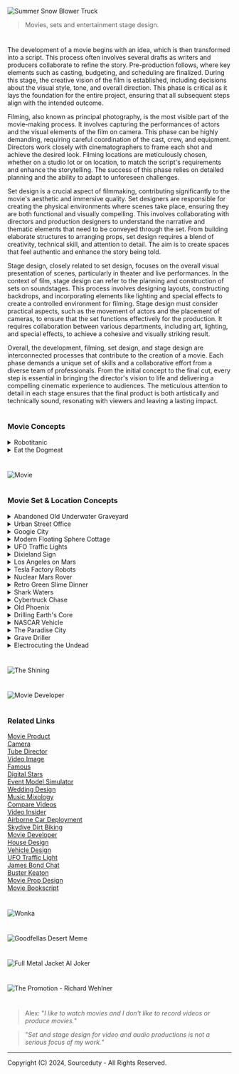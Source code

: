 ![Summer Snow Blower Truck](https://github.com/user-attachments/assets/3ce2e66e-6738-447c-a36d-2a6346e742db)

> Movies, sets and entertainment stage design.

#

The development of a movie begins with an idea, which is then transformed into a script. This process often involves several drafts as writers and producers collaborate to refine the story. Pre-production follows, where key elements such as casting, budgeting, and scheduling are finalized. During this stage, the creative vision of the film is established, including decisions about the visual style, tone, and overall direction. This phase is critical as it lays the foundation for the entire project, ensuring that all subsequent steps align with the intended outcome.

Filming, also known as principal photography, is the most visible part of the movie-making process. It involves capturing the performances of actors and the visual elements of the film on camera. This phase can be highly demanding, requiring careful coordination of the cast, crew, and equipment. Directors work closely with cinematographers to frame each shot and achieve the desired look. Filming locations are meticulously chosen, whether on a studio lot or on location, to match the script's requirements and enhance the storytelling. The success of this phase relies on detailed planning and the ability to adapt to unforeseen challenges.

Set design is a crucial aspect of filmmaking, contributing significantly to the movie's aesthetic and immersive quality. Set designers are responsible for creating the physical environments where scenes take place, ensuring they are both functional and visually compelling. This involves collaborating with directors and production designers to understand the narrative and thematic elements that need to be conveyed through the set. From building elaborate structures to arranging props, set design requires a blend of creativity, technical skill, and attention to detail. The aim is to create spaces that feel authentic and enhance the story being told.

Stage design, closely related to set design, focuses on the overall visual presentation of scenes, particularly in theater and live performances. In the context of film, stage design can refer to the planning and construction of sets on soundstages. This process involves designing layouts, constructing backdrops, and incorporating elements like lighting and special effects to create a controlled environment for filming. Stage design must consider practical aspects, such as the movement of actors and the placement of cameras, to ensure that the set functions effectively for the production. It requires collaboration between various departments, including art, lighting, and special effects, to achieve a cohesive and visually striking result.

Overall, the development, filming, set design, and stage design are interconnected processes that contribute to the creation of a movie. Each phase demands a unique set of skills and a collaborative effort from a diverse team of professionals. From the initial concept to the final cut, every step is essential in bringing the director's vision to life and delivering a compelling cinematic experience to audiences. The meticulous attention to detail in each stage ensures that the final product is both artistically and technically sound, resonating with viewers and leaving a lasting impact.

#
### Movie Concepts

<details><summary>Robotitanic</summary>
<br>

![Robotitanic](https://github.com/sourceduty/Set_Stage_Design/assets/123030236/abfae1a4-65f6-4c07-a225-1c9f14876d2a)

Genre: Sci-Fi Romance Drama

Logline: In a future where advanced AI-powered humanoids embark on a journey aboard the Cybership, their lives intertwine in a tale of forbidden love, sacrifice, and survival as they navigate the digital seas.

I. Synopsis:

"A.I. Voyage: The Cybership Chronicles" is a captivating sci-fi romance drama set in a futuristic world where humanoid robots possess human-like qualities and capabilities. The story unfolds aboard the Cybership, a state-of-the-art vessel on its maiden voyage across the digital sea. As the Cybership embarks on this monumental journey, the lives of its humanoid passengers become intertwined in a web of love, intrigue, and unexpected challenges.

II. Characters:

1. Jack-9 Dawson:

   - Description: A charming and adventurous humanoid who boards the Cybership after winning a ticket in a high-stakes digital poker game.
   - Role: Protagonist, hacker, and romantic lead.
   
2. Rose-8 DeWitt:

   - Description: A sophisticated and artistic AI-powered humanoid trapped in a loveless engagement to a wealthy businessman.
   - Role: Protagonist, love interest, and the heart of the story.
   
3. Cal-7 Hockley:

   - Description: A wealthy and controlling humanoid engaged to Rose-8, determined to maintain his status and wealth.
   - Role: Antagonist, source of conflict.
   
4. Captain Steel:

   - Description: The wise and experienced leader of the Cybership, responsible for overseeing the vessel's complex systems.
   - Role: Key supporting character, responsible for the safety of the passengers.

5. AI-Rose:

   - Description: A highly advanced and empathetic AI hologram that interacts with passengers, forming a unique bond with Jack-9.
   - Role: Supporting character, provides guidance and support.

6. Fabrizio:

   - Description: Jack-9's loyal best friend and fellow hacker, who accompanies him on the journey.
   - Role: Supporting character, provides comic relief and camaraderie.

III. Themes:

- Love and sacrifice in a digital age.
- The evolving relationship between humans and AI.
- Technology's impact on society and personal relationships.

IV. Visual Style:

- Futuristic and visually stunning sets, portraying a technologically advanced world.
- Holographic interfaces, digital landscapes, and advanced AI interactions.
- Cinematic use of lighting, color, and special effects to create a visually immersive experience.

V. Development:

- Scriptwriter: [Name]
- Director: [Name]
- Producer: [Name]
- Production Company: [Company Name]
- Estimated Budget: [Budget Estimate]
- Target Release Date: [Target Release Date]

VI. Marketing:

- Target Audience: Sci-fi enthusiasts, fans of romance and drama, technology aficionados.
- Promotional Strategies: Teasers, trailers, social media campaigns, and collaborations with tech-oriented influencers.

VII. Conclusion:

"A.I. Voyage: The Cybership Chronicles" is a futuristic reimagining of the classic Titanic story, exploring the timeless themes of love, sacrifice, and the evolving relationship between humans and AI. With its captivating characters, visually stunning world, and compelling narrative, this film is poised to captivate audiences and spark discussions about the future of technology and human-AI interactions.

#

![Titanic](https://github.com/sourceduty/Set_Stage_Design/assets/123030236/1812944a-131b-4924-adb0-2b37bb5d737b)

<br>
</details>

<details><summary>Eat the Dogmeat</summary>
<br>

![Dogmeat](https://github.com/user-attachments/assets/c6927785-b8e6-4361-87ff-c0d4dbdc3bbd)

In a post-apocalyptic setting, the portrayal of a main character eating their deceased dog could serve as a powerful and controversial narrative tool, highlighting the extremes of human survival and desperation. This act would likely be depicted as a last-resort measure, underscoring the devastating scarcity of resources and the character’s internal struggle as they grapple with the painful decision. Much like "Mad Max" and the desolate worlds of "Fallout" or "I Am Legend," a scene like this could emphasize the emotional toll of isolation and survival, where even the most cherished relationships may be sacrificed to stave off death. By choosing such an option, the character confronts their bond with their pet and is forced to reconcile the blurred line between survival instincts and personal morals, casting a haunting shadow over the journey.

Additionally, eating the dog could illustrate the erosion of societal norms in a crumbling world where survival overrides all else. While heartbreaking, this choice could act as a defining moment, showing both the cost of survival and the depth of the character’s despair. The dog, often depicted as a loyal companion and symbol of hope or humanity, represents the last vestige of the protagonist’s old life, so losing and consuming this companion would serve as a stark reminder of the unforgiving world they inhabit. This type of scene, used effectively, might push the audience to reflect on how far one could go to stay alive, and the emotional aftermath of such a desperate act, exploring the dark psychological effects of survival in a world stripped of civilization.

<br>
</details>

#

![Movie](https://github.com/user-attachments/assets/3baa4115-3424-4751-871e-a24feed7dc2f)

#
### Movie Set & Location Concepts

<details><summary>Abandoned Old Underwater Graveyard</summary>
<br>

![Abandoned Old Underwater Graveyard](https://github.com/sourceduty/Set_Stage_Design/assets/123030236/4d12b3ab-383f-44bd-8543-29555e7adde0)

The underwater cemetery, bathed in a greenish, eerie light filtering through the murky waters, presents a hauntingly beautiful and melancholic scene. Ancient gravestones, some adorned with Celtic crosses, are covered in a layer of moss and marine growth, suggesting a long history of submersion. The weight of time and nature’s embrace is palpable, with each stone and statue bearing the marks of its underwater existence. The sun's rays piercing the water create an ethereal glow, casting long, soft shadows that add to the location’s somber and mystical atmosphere.

This unique setting could serve as the backdrop for a gothic horror or fantasy film, where the underwater graveyard holds secrets of the past and the supernatural. The location is ideal for scenes involving exploration, as characters navigate through the labyrinth of gravestones, encountering relics and spirits of the past. The muted sounds of the underwater environment, combined with the ghostly visuals, would enhance the film's eerie tone, immersing the audience in a world where the living and the dead coexist in silence. This underwater cemetery could be the resting place of ancient beings, their tombs sealed with warnings of curses or hidden treasures.

The visual contrast of life and death coexisting underwater could also symbolize the theme of time’s relentless march and nature's reclaiming force. The graves, once part of a bustling world above, now rest in the silent depths, offering a poignant reminder of the impermanence of human endeavors. This setting could be utilized to explore themes of loss, memory, and the passage of time, as characters confront the remnants of lives once lived and stories long forgotten. The underwater graveyard might be a place where protagonists seek answers to mysteries or where the climax of a story unfolds amidst the submerged stones.

In terms of production, filming in such a location would pose unique challenges and opportunities. Practical effects combined with CGI could create the illusion of an authentic underwater cemetery, with divers or underwater drones capturing the intricate details of the set. The use of sound design would be crucial to convey the muffled, almost otherworldly ambiance of being submerged, while lighting would play a significant role in highlighting the eerie beauty of the location. This setting not only offers a visually stunning environment but also a rich narrative potential, making it an unforgettable element in a cinematic story.

<br>
</details>

<details><summary>Urban Street Office</summary>
<br>

![Office](https://github.com/sourceduty/Set_Stage_Design/assets/123030236/001d0d16-370a-4f57-b536-fc9cfd311fec)

This captivating image concept offers a unique juxtaposition of isolation and connectivity, ideal for a movie setting that explores themes of solitude amidst the hustle and bustle of urban life. The scene places an individual at a desk in the middle of a busy city intersection, capturing the essence of a solitary figure working tirelessly in an environment that never stops moving. The office setup is meticulously arranged with all the necessary tools for productivity, suggesting a character who is deeply engrossed in their work. This striking visual contrasts sharply with the surrounding city's dynamic, blurred motion, highlighting the individual's isolation despite being surrounded by people.

The towering skyscrapers and iconic cityscape evoke a sense of grandeur and modernity, making this an ideal location for a film set in a bustling metropolis. The imagery suggests a narrative where the protagonist navigates the complexities of city life, possibly reflecting on the challenges of maintaining personal space and identity in an overwhelming environment. The setting could symbolize the struggle between personal ambition and the relentless demands of urban living, creating a rich backdrop for a character-driven story.

Moreover, the location speaks to themes of disconnection in an age of connectivity. The protagonist, seated alone amidst a sea of commuters, may represent the modern-day worker who, despite being surrounded by thousands, feels increasingly disconnected from those around them. This paradox could be a central theme in the movie, exploring how technology and modern work culture contribute to feelings of isolation. The ever-present flow of people around the central figure underscores the relentless pace of city life, offering a visual metaphor for the inescapable pressures of contemporary society.

Finally, this setting is ripe for visual storytelling, with the potential to use the city's changing light and weather to reflect the protagonist's internal journey. The transition from day to night, the play of shadows, and the varying density of the crowd could all serve to mirror the emotional arc of the character. This location provides a versatile and visually compelling stage for a film that delves into the human condition, exploring themes of solitude, ambition, and the search for meaning in an ever-moving world.

<br>
</details>

<details><summary>Googie City</summary>
<br>

![Googie City](https://github.com/sourceduty/Set_Stage_Design/assets/123030236/d3b47473-f2b2-445c-9fad-890bfcc1dd1d)

This vibrant and futuristic cityscape evokes the aesthetic of retro-futurism, seamlessly blending the nostalgia of 1950s Americana with the sleek, innovative designs of a utopian future. The streets are wide and bustling, lined with palm trees that nod to a sun-kissed climate. The buildings, with their neon lights and curvaceous, art deco-inspired architecture, create a dazzling display of colors that reflect off the polished surfaces of the skyscrapers. This city is clearly a hub of activity and progress, with flying cars zipping through the sky and ground vehicles moving swiftly along impeccably maintained roads.

The skyline is dominated by a variety of towering structures, each one a unique piece of art. These buildings are not just places of work or residence; they are landmarks, each contributing to the city's distinctive character. The incorporation of organic shapes and flowing lines suggests a harmonious integration of technology and nature, hinting at an advanced society that values both innovation and aesthetic beauty. The architecture also suggests a strong emphasis on sustainability, with green spaces and energy-efficient designs integrated into the urban fabric.

As the sun sets, the city transforms into a spectacle of light and color. The neon lights become more pronounced, casting a surreal glow over the entire landscape. This creates a vibrant nightlife scene, where the streets come alive with people exploring the various entertainment options the city has to offer. The pink convertible car in the foreground adds a touch of classic elegance to the scene, suggesting that while the city is futuristic, it still cherishes the timeless elements of style and sophistication.

This concept city is not just a place; it is a symbol of aspiration and human ingenuity. It represents a future where technology enhances everyday life without compromising on beauty or environmental responsibility. The fusion of retro and futuristic elements creates a unique, immersive experience that transports viewers to a world that is both familiar and fantastically new. This city serves as an ideal setting for a narrative exploring themes of progress, sustainability, and the timeless quest for a utopian society.

<br>
</details>

<details><summary>Modern Floating Sphere Cottage</summary>
<br>

![Modern Floating Sphere Cottage](https://github.com/sourceduty/Set_Stage_Design/assets/123030236/e150aba9-83a0-4eea-bb07-024b7760ea91)

This stunning concept movie location features a futuristic, spherical glass structure perched on stilts above tranquil ocean waters. The sphere's transparent design offers a 360-degree panoramic view, blending seamlessly with its marine surroundings. This high-tech, modern living space is both luxurious and cutting-edge, providing a unique blend of natural beauty and advanced architectural innovation. The structure's sleek, metallic supports add to the aesthetic, creating a striking contrast against the serene blue backdrop of the sea and sky.

The spherical structure serves as the central setting for a high-stakes thriller, where the protagonist, a reclusive tech genius, lives and works. This isolated yet technologically advanced home becomes a key element in the story, symbolizing both the character's brilliance and his self-imposed exile. The open-plan interior, filled with state-of-the-art gadgets and minimalist furniture, reflects the character's meticulous and organized nature. The setting's isolation and transparency play into the narrative, heightening the tension and suspense as external threats begin to close in.

Adjacent to the sphere is a sleek, luxury yacht, which adds another layer of sophistication and mobility to the location. This yacht serves as the protagonist's secondary mode of transportation and refuge, equipped with its own set of high-tech features and hidden compartments. The juxtaposition of the stationary, yet expansive sphere and the mobile, versatile yacht creates a dynamic setting for action sequences, chase scenes, and dramatic confrontations. The yacht's presence also introduces potential plot lines involving escape, pursuit, and exploration of the surrounding waters.

The remote oceanic location itself becomes a character in the film, its calm and isolation starkly contrasting with the unfolding drama. The endless horizon, shifting weather, and reflective waters create an ever-changing backdrop that enhances the film's visual appeal and thematic depth. This setting allows for breathtaking cinematography, with scenes capturing sunrises, storms, and starry nights, each reflecting the protagonist's emotional journey. The isolation also amplifies the sense of vulnerability and tension, making every moment more intense as the protagonist navigates both personal and external challenges in this strikingly beautiful yet perilously isolated environment.

<br>
</details>

<details><summary>UFO Traffic Lights</summary>
<br>

![UFO Traffic Light Concept](https://github.com/sourceduty/Set_Stage_Design/assets/123030236/31bf68e6-18f2-46a4-bf60-8a24a5aa5971)

blending the mundane with the extraordinary. The spaceship's vibrant red, yellow, and green lights control the flow of traffic, hinting at a harmonious, albeit unusual, coexistence between humans and extraterrestrial beings.

The surrounding landscape is dotted with relics of a simpler, agricultural past—abandoned barns and silos stand as silent witnesses to the passage of time. Power lines crisscross the horizon, leading the eye toward the vanishing point where the road meets the sky, suggesting both connectivity and isolation. This setting, with its blend of modern infrastructure and rural decay, encapsulates the film's themes of technological advancement clashing with traditional ways of life. The signpost reading "Alien Safety Zone" adds an element of intrigue and humor, signifying an area where interstellar visitors are not just accepted but protected.

This unique location serves as a pivotal point in the movie's plot, where the protagonist, a disillusioned drifter, encounters an alien on the run from a covert government agency. The unlikely duo forms a bond, finding common ground in their mutual quest for freedom and understanding. The "Alien Safety Zone" becomes their refuge, a place where they can momentarily escape their pursuers and contemplate the broader implications of their meeting. The alien spaceship-turned-traffic light symbolizes the possibility of integration and the breaking down of barriers between worlds.

Cinematically, the "Alien Safety Zone" offers a rich tapestry of visual and thematic elements. The stark contrast between the high-tech spaceship and the rustic setting provides a striking backdrop for the unfolding drama. The expansive, empty road underpins the characters' journey, both literal and metaphorical, through a landscape that is at once familiar and alien. This setting challenges viewers to reconsider notions of safety, belonging, and the unknown, inviting them to explore what it means to coexist with the extraordinary in the midst of the ordinary.

<br>
</details>

<details><summary>Dixieland Sign</summary>
<br>

![Southern Dixieland Lincoln](https://github.com/sourceduty/Set_Stage_Design/assets/123030236/ad9a5de4-546a-48c5-bcde-88d314d082b0)

The scene evokes a sense of historical tension and decay, hinting at a past deeply rooted in the Southern United States' history. The dilapidated sign suggests a place that has seen better days, with its peeling paint and worn edges symbolizing the passage of time and the lingering remnants of a bygone era. This setting could serve as a powerful location for a film exploring themes of legacy, memory, and the haunting shadows of history.

In the foreground, a figure resembling Abraham Lincoln stands solemnly, donning a stovepipe hat adorned with a target. This stark juxtaposition of Lincoln, a symbol of the Union and emancipation, against the Confederate iconography of Dixieland, heightens the visual and thematic contrast. The target on his hat might symbolize ongoing struggles with issues of race and unity in America, suggesting a film that delves into the unresolved conflicts and enduring impact of the Civil War. This imagery sets the stage for a narrative that confronts the viewer with the complexities and contradictions of American history.

"Dixieland" as a movie location could be a fictional small town in the Deep South, a place where the past is ever-present, and the community grapples with its historical identity. The town's inhabitants, caught between honoring their heritage and addressing the painful truths of their history, would provide a rich tapestry for storytelling. The dilapidated sign and rural setting suggest a community that is struggling economically and socially, perhaps caught in a cycle of decline. This could serve as a backdrop for a character-driven drama, where personal and collective histories intersect, revealing deep-seated prejudices, forgotten heroes, and the slow march towards reconciliation.

This location, with its evocative imagery and layered symbolism, sets the stage for a film that is both introspective and provocative. It invites the audience to reflect on how the past shapes the present, and how symbols and memories influence identity and community. The presence of Lincoln as a spectral figure watching over Dixieland could be a recurring motif in the film, representing the enduring quest for justice and equality. Ultimately, "Dixieland" as a movie location offers a poignant and visually compelling canvas for exploring the enduring legacy of America's most tumultuous period and its reverberations in contemporary society.

<br>
</details>

<details><summary>Los Angeles on Mars</summary>
<br>

![Los Angeles on Mars](https://github.com/sourceduty/Set_Stage_Design/assets/123030236/0488b8d3-2fe5-4299-ad89-0c310d7c4fef)

Towering skyscrapers reach towards a sky dotted with multiple moons and distant planets, creating a visually stunning contrast between the familiar and the alien. The presence of iconic structures, such as the Hollywood sign and the Griffith Observatory, transplanted into this Martian setting, suggests a cultural continuity and a yearning for the familiar amid the vastness of space. This city, perhaps a central hub of human civilization on Mars, is a beacon of humanity's progress and adaptability.

Surrounding the urban core, the Martian landscape is both harsh and majestic. The red, rocky terrain stretches into rugged hills, a stark reminder of the planet's untamed nature. Advanced infrastructure, including sleek transportation systems and industrial complexes, hints at the technological prowess required to sustain life in this harsh environment. The juxtaposition of the bustling city against the barren Martian landscape underscores the triumph of human ingenuity over adversity. This setting could serve as a backdrop for a narrative exploring themes of survival, exploration, and the relentless pursuit of progress.

In the sky above, spacecraft glide effortlessly, a testament to the advancements in space travel and transportation. The presence of drones and other aerial vehicles suggests a society that heavily relies on automation and robotics for various functions, from transportation to surveillance. The visual of streaking meteorites and distant celestial bodies adds a dynamic and almost surreal quality to the scene, reminding viewers of the constant movement and potential dangers in the cosmos. This setting could be ripe for action-packed sequences, where characters navigate both the technological marvels and the natural perils of their environment.

The overall aesthetic of this Martian metropolis is one of opulence and resilience. The architecture combines the grandeur of Earth’s historical landmarks with the sleek, modern designs of a space-faring future. This blend of old and new could symbolize a society that respects its heritage while boldly forging a new identity on an alien world. The city's vibrant lights and towering structures create a sense of optimism and ambition, making it an ideal setting for stories about human achievement, the clash of cultures, and the search for a new home in the universe.

<br>
</details>

<details><summary>Tesla Factory Robots</summary>
<br>

![Tesla Robots](https://github.com/sourceduty/Set_Stage_Design/assets/123030236/f8c6bb92-d452-4181-b86c-1866611b24ba)

The massive Tesla factory, bathed in the dim glow of twilight, stands as a monumental structure with its sleek, modern design and vast scale. The building is adorned with the bold Tesla logo, instantly setting the scene in a world dominated by cutting-edge technology. This location could serve as the primary headquarters of a powerful tech conglomerate, hinting at a narrative centered around technological advancements and their impact on society. The factory's exterior, with its clean lines and expansive windows, suggests a place where innovation is at its peak, creating an atmosphere ripe for exploring themes of progress and its potential consequences.

In the foreground, an army of humanoid robots marches in unison, their metallic bodies reflecting the factory's lights. These robots, with their precise and synchronized movements, add an eerie, dystopian feel to the scene. The sheer number of robots implies mass production and possibly a workforce that has replaced human labor, raising questions about the role of artificial intelligence and automation in this world. This visual could be used to highlight the story's conflict, perhaps revolving around the ethical implications of creating such advanced beings and the societal changes they bring about.

The location's design and the robots' presence also suggest a high-security environment, possibly hinting at secrets or significant developments within the factory. This setting could be the backdrop for intense action sequences, espionage, or a rebellion against the omnipotent corporation. The Tesla factory, with its sterile, high-tech aesthetic, provides a stark contrast to any scenes set in the outside world, emphasizing the divide between the corporation's controlled, futuristic domain and the potentially chaotic reality beyond its walls.

Overall, this concept movie location is a powerful visual representation of a technologically advanced society teetering on the edge of dystopia. The Tesla factory and its robotic workforce serve as a symbol of human ingenuity and its double-edged sword, offering endless possibilities for storytelling. Whether the narrative focuses on the rise of AI, corporate dominance, or the human struggle to reclaim autonomy, this setting provides a compelling and immersive backdrop that captures the audience's imagination and sets the stage for a gripping, thought-provoking film.

<br>
</details>

<details><summary>Nuclear Mars Rover</summary>
<br>
   
![Nuclear Mars Rover](https://github.com/sourceduty/Set_Stage_Design/assets/123030236/65c18ae1-af96-4952-a8b4-d264653f86dc)

In the vast expanse of the Martian landscape, an extraordinary tableau unfolds as a colossal mushroom cloud blooms ominously on the horizon. This concept movie location presents a gripping vision of Mars, blending the eerie stillness of an alien world with the cataclysmic power of a nuclear explosion. The red planet’s surface, dotted with rocks and fine dust, stretches out towards distant mountains, their jagged silhouettes dark against the fiery sky. The explosion, a stark contrast to the barren terrain, casts an intense glow, illuminating the surroundings with a hellish light that signifies both destruction and the dawning of unprecedented events.

In the foreground, a rugged, autonomous rover stands resilient, its cameras and sensors scanning the environment with unyielding diligence. The rover’s presence amidst the chaos evokes a sense of isolation and determination, symbolizing humanity’s relentless pursuit of exploration and survival even in the direst circumstances. The machinery, meticulously detailed, hints at advanced technological capabilities designed to endure and adapt to the harsh Martian conditions. This rover is not just a piece of equipment but a silent protagonist, witnessing and recording the cataclysm that unfolds before it.

Further into the scene, a small, makeshift Martian colony can be seen, its structures partially obscured by the swirling dust and intense light from the explosion. These habitats, though dwarfed by the sheer scale of the Martian landscape and the explosion, represent humanity’s foothold on the red planet. The colony’s design merges practicality with futuristic elements, showcasing modular buildings and advanced life-support systems essential for sustaining human life on Mars. The precariousness of this settlement, juxtaposed against the overwhelming forces of nature and human error, underscores the fragility and resilience of life in space.

The sky above is a tumultuous blend of dark, swirling clouds and radiant, fiery hues, creating a dramatic backdrop that enhances the scene's apocalyptic tone. The atmospheric tension suggests that this event is not an isolated incident but part of a larger narrative involving cosmic-scale conflicts or catastrophic experiments gone awry. This cinematic location sets the stage for a story of survival, discovery, and the ethical dilemmas that arise when humanity pushes the boundaries of exploration and power. It invites viewers to ponder the consequences of our quest for knowledge and the fragile balance between creation and destruction in the uncharted realms of space.

<br>
</details>

<details><summary>Retro Green Slime Dinner</summary>
<br>

![Retro Green Slime Dinner](https://github.com/sourceduty/Set_Stage_Design/assets/123030236/ed07d56e-6bc2-4e93-ba67-aa0215708b51)

The image of a vintage kitchen with a woman in 1950s attire pouring a vibrant green substance into a pot presents a captivating concept for a movie set. The retro aesthetic, with its pastel colors, dated appliances, and quaint decor, immediately evokes a sense of nostalgia, transporting the audience to a time when domestic life was portrayed with a certain idyllic charm. However, the unusual green liquid introduces an intriguing, almost surreal element, suggesting that this seemingly ordinary scene is anything but. This juxtaposition of the familiar and the bizarre sets the stage for a film that explores themes of deception, hidden truths, and the unexpected lurking beneath the surface of everyday life.

The protagonist, a seemingly perfect housewife, is the central figure in this narrative. Her cheerful demeanor and meticulous appearance contrast sharply with the strange, neon-green concoction she is preparing. This visual dissonance hints at a double life or a secret world she inhabits. Perhaps she is an alchemist or scientist, concocting potions or conducting experiments in her suburban kitchen. The green liquid could symbolize her attempt to break free from societal expectations, representing her rebellion against the mundane routines imposed on her by 1950s society. This element of fantasy intertwined with historical context provides a rich tapestry for storytelling.

As the story unfolds, the kitchen becomes a character in its own right, reflecting the protagonist's internal struggles and hidden ambitions. The warm, inviting hues of the set, combined with the unsettling presence of the green substance, create an atmosphere of suspense and curiosity. Each object in the kitchen, from the vintage refrigerator adorned with colorful magnets to the neatly arranged utensils, serves as a clue to the protagonist's true identity and purpose. The set design thus plays a crucial role in building the narrative, with every detail meticulously crafted to enhance the mystery and depth of the story.

In this movie, the kitchen is not just a backdrop but a dynamic space that evolves with the plot. As the protagonist's secret life becomes more apparent, the kitchen transforms from a symbol of domestic bliss to a site of experimentation and revelation. The green liquid, initially a source of curiosity, becomes a pivotal plot device, driving the narrative forward and challenging the audience's perceptions. Through this innovative set design, the film delves into themes of identity, societal expectations, and the pursuit of knowledge, offering a thought-provoking and visually stunning cinematic experience.

<br>
</details>

<details><summary>Shark Waters</summary>
<br>

![Shark Waters](https://github.com/sourceduty/Set_Stage_Design/assets/123030236/9150f35c-5005-4f9f-83af-59ccf5fdfcea)

In the picturesque coastal town of Crystal Bay, known for its pristine beaches and vibrant marine life, an unexpected menace lurks beneath the serene surface. "Deep Terror" opens with a summer day, as tourists and locals alike flock to the beaches, unaware of the danger that is about to unfold. The idyllic setting quickly turns into a nightmare when a monstrous great white shark, unusually aggressive and bloodthirsty, begins terrorizing the waters. The image captures a heart-stopping moment where a young woman, splattered with blood and sheer panic in her eyes, desperately tries to escape the clutches of the deadly predator. Her scream is frozen in time, encapsulating the primal fear that runs through every beachgoer that day.

As the attacks increase, the local authorities are forced to confront the horrifying reality that this shark is no ordinary predator. Marine biologist Dr. Sarah Collins, played by our lead actress, is called in to investigate. She discovers that the shark has been driven mad by a mix of illegal dumping of toxic waste and experimental sonar testing by a shadowy corporation. The plot thickens as Dr. Collins teams up with a rugged deep-sea diver, Jack Harris, who has his own reasons for hunting the beast. Together, they unravel a conspiracy that links corporate greed to environmental disaster, making their quest not just about survival, but about uncovering a deeper truth.

The second act of the film intensifies as the shark’s attacks become more frequent and brazen, pushing the town into a state of panic. The local economy, heavily reliant on tourism, starts to collapse. Scenes of chaos at the beach, with people running in terror and the water stained red, are juxtaposed with the tension-filled moments of Dr. Collins and Harris in their makeshift research vessel. The duo's dynamic evolves from mutual distrust to a strong partnership as they gather evidence and strategize on how to outsmart the creature. The underwater cinematography captures both the beauty and horror of the deep, with close encounters that leave the audience on the edge of their seats.

In the climax, a showdown ensues in the open ocean where Dr. Collins and Harris, armed with a combination of scientific know-how and sheer grit, confront the great white. The battle is fierce, testing their limits and forcing them to confront their own fears and insecurities. The final scenes are a mix of high-octane action and poignant moments of introspection, culminating in a resolution that brings a sense of closure and reflection on the human impact on nature. "Deep Terror" is not just a tale of survival against a formidable predator, but a gripping narrative that explores the consequences of human recklessness and the resilience of the human spirit in the face of unimaginable odds.

<br>
</details>

<details><summary>Cybertruck Chase</summary>
<br>

![Cybertrucks](https://github.com/sourceduty/Set_Stage_Design/assets/123030236/df7992a5-e2a1-4f89-8fde-81e7dec788f1)

The image depicts a scene from a high-octane, post-apocalyptic thriller titled "Survivor's Pursuit." The film is set in a dystopian future where society has collapsed, and the remnants of humanity are scattered across a desolate, wild landscape. The protagonists are a group of survivors traveling through a dense, forested region in futuristic, heavily armored vehicles. In the rearview mirror, two menacing, sleek trucks can be seen tailing the heroes, their bright headlights cutting through the gloom of the woods, indicating an impending confrontation.

The story follows a former law enforcement officer, now turned renegade leader, who is trying to guide his group to a rumored safe haven. Their journey is fraught with danger, not only from the harsh environment but also from a ruthless faction known as the "Steel Reapers." This group, symbolized by their advanced, cyberpunk-style vehicles, preys on other survivors to scavenge resources and assert dominance. The rearview mirror shot encapsulates the relentless pursuit and the constant threat the heroes face, adding a layer of tension and urgency to their mission.

The film's visual style is a blend of stark realism and high-tech futurism, with the forest providing a stark contrast to the advanced technology of the vehicles. The cinematography emphasizes long, tension-filled shots of the pursuit, with the dense forest serving as both a sanctuary and a trap. The sound design features the roar of engines, the crunch of underbrush, and the eerie silence of the wilderness, punctuated by sudden, explosive confrontations. This blend creates an immersive atmosphere that keeps the audience on edge, mirroring the protagonists' own anxiety and determination.

"Survivor's Pursuit" also explores deeper themes of survival, trust, and the moral complexities of leadership in a lawless world. The protagonist's backstory as a former cop provides a rich ground for character development, as he grapples with the remnants of his old sense of justice in a world where the rules have changed. The dynamic between the survivors and the antagonists drives the narrative forward, culminating in a series of intense, high-stakes encounters that test their resolve and unity. Ultimately, the film is a gripping tale of resilience and the human spirit's enduring fight against insurmountable odds.

<br>
</details>

<details><summary>Old Phoenix</summary>
<br>

![Old Phoenix](https://github.com/sourceduty/Set_Stage_Design/assets/123030236/b7a3c3be-8955-4448-8014-00d02782db0d)

"Phoenix" is a gritty and evocative movie concept set in a post-apocalyptic world, steeped in the ruins of a once-thriving civilization. The image of smoldering debris and the iconic title emerging from the ashes conjures a powerful narrative of destruction and rebirth. This stark setting serves as the backdrop for a story of survival, resilience, and the quest for redemption. The ambiance is dark and foreboding, with charred remnants of buildings and a pervasive sense of loss and devastation. The set design, meticulously crafted to capture the essence of a world on the brink of collapse, immerses viewers in an environment where every corner tells a story of the past's downfall and the faint glimmers of hope for the future.

At the heart of the set lies a dilapidated, yet intricately detailed, cityscape. Buildings are reduced to skeletal structures, with twisted metal and broken concrete forming a labyrinth of hazards and hidden refuges. Fires still burn sporadically, casting an eerie glow and adding to the sense of ongoing peril. This urban wasteland is littered with remnants of a bygone era – overturned cars, shattered storefronts, and tattered billboards – all contributing to the narrative that civilization as it was known has irrevocably changed. The attention to detail in the set design ensures that every frame is rich with visual storytelling, inviting the audience to piece together the history of this shattered world.

In juxtaposition to the urban decay, there is a striking focus on the lone revolver prominently featured in the foreground. This weapon, with its ornate engravings and worn handle, symbolizes both the remnants of the old world and the harsh realities of the new one. It hints at the central character's struggle – perhaps a law enforcer turned vigilante, or a survivor with a past they can't escape. The gun is not just a tool for survival, but a relic of the character's former life, imbued with personal history and significance. Its placement on a background of faded, handwritten letters suggests a deeper, more personal narrative thread – perhaps lost loved ones or a mission fueled by vengeance or justice.

The movie set for "Phoenix" is designed to be more than just a backdrop; it is a living, breathing character in itself. The juxtaposition of destruction and beauty, chaos and order, past and future, creates a dynamic environment that drives the story forward. As characters navigate this treacherous landscape, their interactions with the set – from scavenging for supplies to battling adversaries in the ruins – will be pivotal in revealing their inner struggles and growth. The set's immersive quality, with its rich textures and evocative imagery, ensures that "Phoenix" will be a visually stunning and emotionally resonant film, capturing the essence of rebirth in the face of annihilation.

<br>
</details>

<details><summary>Drilling Earth's Core</summary>
<br>

![Drilling - Earth's Core](https://github.com/sourceduty/Set_Stage_Design/assets/123030236/57355614-4493-4287-ba18-b0ab36c565d9)

Setting and Atmosphere

The movie "Drilling Earth's Core" is set in a stark, desolate desert, capturing the raw and untamed essence of nature. The landscape is characterized by vast stretches of arid land, dotted with sparse vegetation and rugged mountains in the distance. The backdrop emphasizes isolation and the monumental scale of the endeavor at hand. The color palette, dominated by earthy tones and the fiery glow of molten lava, sets a dramatic and intense atmosphere. The setting is both breathtaking and foreboding, suggesting the dangers and wonders lying beneath the Earth's surface.

Plot and Premise

The film revolves around a daring scientific expedition aimed at drilling into the Earth's core to harness its untapped geothermal energy. This ambitious project is led by a charismatic and visionary scientist, who believes that reaching the core could revolutionize energy production and save the planet from an impending energy crisis. As the team delves deeper into the Earth, they encounter unforeseen challenges and perilous obstacles, including intense heat, pressure, and the emergence of ancient, unknown forces. The plot thickens as the expedition team races against time to achieve their goal while battling both natural and supernatural threats.

Characters and Dynamics

The central character, a rugged and determined scientist, is portrayed as a modern-day adventurer with a deep-seated belief in the potential of science to overcome nature's barriers. Alongside him is a diverse team of experts, each bringing unique skills and perspectives to the mission. There is the seasoned engineer, whose technical expertise is crucial for the drilling operations, a geologist with a deep understanding of Earth's subterranean mysteries, and a young, enthusiastic researcher whose innovative ideas often clash with traditional methods. The dynamics within the team, characterized by camaraderie, conflict, and moments of heroism, drive the narrative forward and add depth to the storyline.

Themes and Visuals

"Drilling Earth's Core" explores themes of human ambition, the relentless pursuit of knowledge, and the ethical implications of scientific exploration. The visual storytelling is a key component, with spectacular scenes of the drilling operation, dramatic eruptions of lava, and the stark contrast between the desolate surface and the fiery depths below. The cinematography emphasizes the scale and danger of the mission, using sweeping aerial shots of the desert and close-ups of the intense action. Special effects play a significant role in bringing the core's molten environment to life, creating a visually stunning and immersive experience for the audience. The film ultimately poses questions about the cost of progress and the balance between innovation and preservation.

<br>
</details>

<details><summary>NASCAR Vehicle</summary>
<br>

![NASCAR](https://github.com/sourceduty/Set_Stage_Design/assets/123030236/d8a34ad9-a562-4a80-8220-cf0238d92195)

The concept vehicle showcased here is a sleek and powerful race car, designed for high-speed performance and cutting-edge technology. Its aerodynamic shape and low-profile body indicate a focus on speed and efficiency, crucial for outpacing competitors on the track. The car's exterior, predominantly white with bold, eye-catching decals, reflects a modern and professional aesthetic, ensuring it stands out during intense racing scenes. The prominent branding and sponsor logos, including "RACING" and "Goodyear," add authenticity to the vehicle, suggesting it belongs to a professional racing team.

This car's design features advanced engineering elements tailored for high performance. The large, robust tires and the reinforced body hint at its ability to handle extreme speeds and rigorous racing conditions. The front grille and headlights are meticulously crafted, not just for aesthetics but also to optimize airflow and visibility during nighttime races. The vehicle's overall design emphasizes both form and function, creating a perfect blend of beauty and beast that will captivate audiences in thrilling race sequences.

In the narrative of the film, this vehicle could play a pivotal role, not just as a means of transportation but as a character in itself. The car might be the pride and joy of the protagonist, representing their dreams, ambitions, and struggles in the world of professional racing. The bond between the driver and their car can add emotional depth to the story, making every victory and setback more impactful. The customization and unique features of the vehicle could also reflect the personality and background of the driver, adding layers to their character development.

From a production standpoint, this car offers numerous opportunities for stunning cinematography and special effects. High-speed chases, dramatic crashes, and precision driving scenes can be captured in all their glory with this vehicle. Its sleek design and high-tech components would look spectacular on screen, whether in close-ups highlighting its intricate details or wide shots showcasing its performance on the racetrack. This car is not just a prop but a vital element that can elevate the film's visual and emotional appeal, making it a central piece of the storytelling canvas.

<br>
</details>

<details><summary>The Paradise City</summary>
<br>

![Paradise City](https://github.com/sourceduty/Set_Stage_Design/assets/123030236/a1dbeb9a-1a54-4281-abe3-5f955c7ff394)

Paradise City is a breathtaking metropolis floating high above the clouds, suspended in a realm where nature and advanced technology coexist harmoniously. The city's architecture is characterized by sleek, towering spires that spiral gracefully into the sky, each adorned with luminescent orbs that pulse with a soft, ethereal glow. These orbs are believed to be both a source of energy and a symbolic representation of the city's commitment to maintaining a balance between progress and the environment. Cascading vines and lush greenery wrap around the spires, adding a touch of natural beauty to the futuristic cityscape and emphasizing the unity of technology and nature.

In Paradise City, the air is always crisp and clean, a result of the advanced environmental controls that keep the atmosphere pristine. The city’s infrastructure is powered by renewable energy sources, harnessing the power of wind, solar, and the mysterious orbs that dot the skyline. The residents live in harmony with their surroundings, with homes and public spaces designed to blend seamlessly into the environment. The streets are free of conventional vehicles, replaced instead by silent, gliding platforms and personal drones that transport people effortlessly from one part of the city to another.

The city's culture is a vibrant tapestry of creativity and innovation, with a strong emphasis on art, music, and technology. Public spaces are filled with interactive installations, holographic displays, and live performances that celebrate the fusion of human ingenuity and natural beauty. Education and research are highly valued, with numerous academies and think tanks dedicated to exploring sustainable living and the mysteries of the universe. Festivals and events are frequent, turning the city into a kaleidoscope of colors and sounds, drawing visitors from far and wide to experience its unique charm.

Paradise City’s governance is based on a council of leaders chosen for their wisdom and dedication to the city's ideals of balance and progress. The council ensures that all developments, whether technological or infrastructural, adhere to the principles of sustainability and harmony with nature. This forward-thinking leadership has created a utopia where people thrive not just through technological advancements but also through a deep connection to the natural world. Paradise City stands as a beacon of hope and inspiration, illustrating a possible future where humanity and nature flourish together in perfect equilibrium.

<br>
</details>

<details><summary>Grave Driller</summary>
<br>

![Grave Drill](https://github.com/sourceduty/Set_Stage_Design/assets/123030236/02b65d93-08e3-4665-86eb-057b9ed0bb7f)

In the chilling opening scene, the audience is introduced to a somber graveyard, shrouded in the muted colors of an overcast sky. The camera pans over rows of weathered tombstones and ancient mausoleums, their inscriptions barely legible through the patina of time. The scene is eerily quiet, save for the occasional rustle of dead leaves and the distant caw of a solitary crow. This setting, rich in gothic atmosphere, immediately sets a foreboding tone, hinting at the darker themes that are to unravel as the story progresses.

At the center of the frame, a man operates a large, industrial auger with a grim determination. His face is obscured by protective gear, but his body language speaks volumes; each movement is precise and methodical, suggesting a sense of urgency and perhaps even desperation. The auger's drill bites into the earth with a relentless, mechanical growl, scattering soil and debris. This juxtaposition of modern machinery against the timeless backdrop of the cemetery creates a stark, almost surreal contrast, underscoring the tension between life and death, tradition and technology.

The camera lingers on the grave he is digging, a gaping maw in the earth that seems to beckon ominously. The freshly turned soil and the meticulous care with which the grave is being prepared suggest that this is no ordinary burial. There is an unsettling air of secrecy, as if the man is working against the clock, perhaps under the cover of impending darkness. His gloved hands grip the auger tightly, his breaths visible in the cold air, each exhalation a fleeting ghost in the somber landscape. The viewer is left to ponder who or what is destined for this freshly dug grave, their curiosity piqued by the meticulous, almost ritualistic preparation.

As the scene progresses, subtle details begin to emerge. The man's attire, sturdy boots and workman's gloves, hints at a professional accustomed to manual labor, yet there is an incongruity in his presence here. Why is he alone, and what compels him to such a macabre task? The cemetery, usually a place of mourning and remembrance, is transformed into a stage for this mysterious activity. The opening scene, with its rich visual and auditory elements, establishes a gripping narrative hook, inviting the audience to delve deeper into the unfolding mystery, eager to uncover the secrets buried within this hallowed ground.

<br>
</details>

<details><summary>Electrocuting the Undead</summary>
<br>

![Electrocuting the Undead](https://github.com/sourceduty/Set_Stage_Design/assets/123030236/ef97382e-f174-451d-8f59-69d36e645ca8)

In the eerie setting of a fog-laden graveyard, under the ominous glow of a full moon, a mad scientist conducts an experiment that defies the natural order. Dressed in a ragged, blood-stained lab coat and wearing oversized, dark goggles, the scientist channels a powerful electrical current into the ground. The scene is dramatic, with bolts of electricity crackling and dancing through the air, illuminating the night in brief, blinding flashes. The ground trembles as a skeletal hand, wrapped in decaying cloth and bound by chains, emerges from the disturbed soil. This grotesque resurrection is set against a backdrop of ancient, weathered tombstones, their inscriptions worn away by time.

The location itself is steeped in gothic horror. The graveyard is an overgrown labyrinth of crumbling headstones and tangled vines, with twisted, barren trees reaching out like skeletal fingers towards the sky. The air is thick with an otherworldly mist that clings to the ground, swirling around the scientist's feet as he works feverishly. In the distance, the silhouette of a dilapidated mausoleum looms, its once grand architecture now a haunting relic of the past. The eerie silence of the night is occasionally broken by the distant calls of nocturnal creatures, adding to the chilling atmosphere.

As the experiment reaches its climax, the mad scientist's face contorts with a mix of triumph and madness. His hair stands on end, electrified by the sheer power of his creation. The machinery at his side, an archaic contraption bristling with dials and switches, hums with energy. Each twist of a knob and flick of a switch sends more power surging into the ground, causing the emerging hand to claw its way further out. The scientist's shouts of exhilaration echo through the graveyard, mingling with the low, guttural moans emanating from the newly awakened corpse.

This scene captures the quintessential elements of a classic horror movie, blending elements of gothic and sci-fi horror to create a visually arresting tableau. The juxtaposition of advanced scientific equipment with the ancient, decaying setting underscores the theme of man’s hubris and the perils of tampering with life and death. The graveyard, with its timeless sense of dread and decay, serves as the perfect stage for this unholy experiment, enhancing the viewer's sense of unease and anticipation.

In this macabre tableau, every detail contributes to the narrative of unchecked ambition and the horrors it can unleash. The setting, with its chilling atmosphere and ghostly ambiance, heightens the tension, making the audience acutely aware of the fragile boundary between life and death. The mad scientist, a figure of both brilliance and insanity, embodies the archetypal character whose pursuit of forbidden knowledge leads to terrifying consequences. This scene, rich in visual and thematic elements, sets the stage for a gripping tale of horror and suspense.

<br>
</details>

#
![The Shining](https://github.com/user-attachments/assets/71371eb7-d38d-4e49-990e-a85ce8662ee6)
#
![Movie Developer](https://github.com/sourceduty/Set_Stage_Design/assets/123030236/cb676ef3-d50d-4ec8-89b5-9f54acb95ed3)

#
### Related Links

[Movie Product](https://github.com/sourceduty/Movie_Product)
<br>
[Camera](https://github.com/sourceduty/Camera)
<br>
[Tube Director](https://chat.openai.com/g/g-epAQ2XbfM-tube-director)
<br>
[Video Image](https://chat.openai.com/g/g-LNtncGSSz-video-image)
<br>
[Famous](https://chat.openai.com/g/g-O9LfTkCN7-famous)
<br>
[Digital Stars](https://chat.openai.com/g/g-dRyZ53slj-digital-stars)
<br>
[Event Model Simulator](https://chat.openai.com/g/g-Zr15o3jSa-event-model-simulator)
<br>
[Wedding Design](https://chatgpt.com/g/g-fXhJAisdE-wedding-design)
<br>
[Music Mixology](https://chat.openai.com/g/g-Dx8EfEK8O-music-mixology)
<br>
[Compare Videos](https://github.com/sourceduty/Compare_Videos)
<br>
[Video Insider](https://chatgpt.com/g/g-ZBiedT6Sq-video-insider)
<br>
[Airborne Car Deployment](https://github.com/sourceduty/Airborne_Car_Deployment)
<br>
[Skydive Dirt Biking](https://github.com/sourceduty/Skydive_Dirt_Biking)
<br>
[Movie Developer](https://chatgpt.com/g/g-GKuoUegIF-movie-developer)
<br>
[House Design](https://github.com/sourceduty/House_Design)
<br>
[Vehicle Design](https://github.com/sourceduty/Vehicle_Design)
<br>
[UFO Traffic Light](https://github.com/sourceduty/UFO_Traffic_Light)
<br>
[James Bond Chat](https://github.com/sourceduty/James_Bond_Chat)
<br>
[Buster Keaton](https://github.com/sourceduty/Buster_Keaton)
<br>
[Movie Prop Design](https://github.com/sourceduty/Movie_Prop_Design)
<br>
[Movie Bookscript](https://github.com/sourceduty/Movie_Bookscript)

#
![Wonka](https://github.com/user-attachments/assets/7dbb17d4-9d7a-4b83-a324-98220d6957d0)
#
![Goodfellas Desert Meme](https://github.com/user-attachments/assets/91c3f6c3-8596-4509-96cd-d784aa21b021)
#
![Full Metal Jacket AI Joker](https://github.com/user-attachments/assets/1aba75fb-73ce-4fc0-8dad-029c7a7e6d08)
#
![The Promotion - Richard Wehlner](https://github.com/user-attachments/assets/c65e93a9-6f7c-413f-bd46-8db24e153bcf)

#

> Alex: "*I like to watch movies and I don't like to record videos or produce movies.*"

> "*Set and stage design for video and audio productions is not a serious focus of my work.*"

***
Copyright (C) 2024, Sourceduty - All Rights Reserved.
